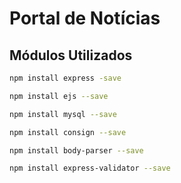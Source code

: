 # Portal de Notícias

## Módulos Utilizados

```sh
npm install express -save
```

```sh
npm install ejs --save
```

```sh
npm install mysql --save 
```

```sh
npm install consign --save 
```

```sh
npm install body-parser --save 
```

```sh
npm install express-validator --save
```
